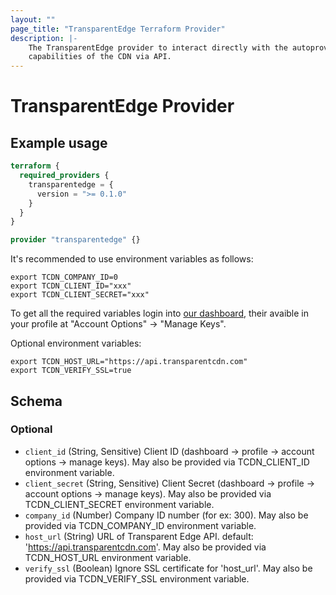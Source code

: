 ```yaml
---
layout: ""
page_title: "TransparentEdge Terraform Provider"
description: |-
    The TransparentEdge provider to interact directly with the autoprovisioning
    capabilities of the CDN via API.
---
```


# TransparentEdge Provider

## Example usage

```terraform
terraform {
  required_providers {
    transparentedge = {
      version = ">= 0.1.0"
    }
  }
}

provider "transparentedge" {}
```

It's recommended to use environment variables as follows:  

```shell
export TCDN_COMPANY_ID=0
export TCDN_CLIENT_ID="xxx"
export TCDN_CLIENT_SECRET="xxx"
```

To get all the required variables login into [our dashboard](https://dashboard.transparentcdn.com/), their avaible in your profile at "Account Options" -> "Manage Keys".  

Optional environment variables:  

```shell
export TCDN_HOST_URL="https://api.transparentcdn.com"
export TCDN_VERIFY_SSL=true
```

<!-- schema generated by tfplugindocs -->
## Schema

### Optional

- `client_id` (String, Sensitive) Client ID (dashboard -> profile -> account options -> manage keys). May also be provided via TCDN_CLIENT_ID environment variable.
- `client_secret` (String, Sensitive) Client Secret (dashboard -> profile -> account options -> manage keys). May also be provided via TCDN_CLIENT_SECRET environment variable.
- `company_id` (Number) Company ID number (for ex: 300). May also be provided via TCDN_COMPANY_ID environment variable.
- `host_url` (String) URL of Transparent Edge API. default: 'https://api.transparentcdn.com'. May also be provided via TCDN_HOST_URL environment variable.
- `verify_ssl` (Boolean) Ignore SSL certificate for 'host_url'. May also be provided via TCDN_VERIFY_SSL environment variable.
